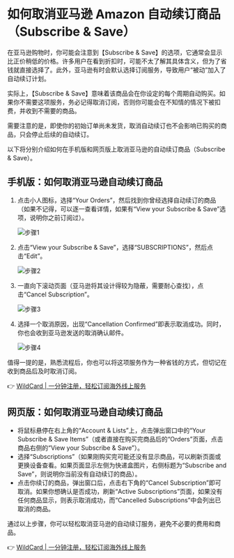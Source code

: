 # 如何取消亚马逊 Amazon 自动续订商品（Subscribe & Save）

在亚马逊购物时，你可能会注意到【Subscribe & Save】的选项，它通常会显示比正价稍低的价格。许多用户在看到折扣时，可能不太了解其具体含义，但为了省钱就直接选择了。此外，亚马逊有时会默认选择订阅服务，导致用户“被动”加入了自动续订计划。

实际上，【Subscribe & Save】意味着该商品会在你设定的每个周期自动购买。如果你不需要这项服务，务必记得取消订阅，否则你可能会在不知情的情况下被扣费，并收到不需要的商品。

需要注意的是，即使你的初始订单尚未发货，取消自动续订也不会影响已购买的商品，只会停止后续的自动续订。

以下将分别介绍如何在手机版和网页版上取消亚马逊的自动续订商品（Subscribe & Save）。

## 手机版：如何取消亚马逊自动续订商品

1. 点击小人图标，选择“Your Orders”，然后找到你曾经选择自动续订的商品（如果不记得，可以逐一查看详情，如果有“View your Subscribe & Save”选项，说明你之前订阅过）。
   
   ![步骤1](https://bbtdd.com/img/156262690303.webp)

2. 点击“View your Subscribe & Save”，选择“SUBSCRIPTIONS”，然后点击“Edit”。
   
   ![步骤2](https://bbtdd.com/img/709677719.webp)

3. 一直向下滚动页面（亚马逊将其设计得较为隐蔽，需要耐心查找），点击“Cancel Subscription”。
   
   ![步骤3](https://bbtdd.com/img/249908713836167.webp)

4. 选择一个取消原因，出现“Cancellation Confirmed”即表示取消成功。同时，你也会收到亚马逊发送的取消确认邮件。
   
   ![步骤4](https://bbtdd.com/img/5199036515124503.webp)

值得一提的是，熟悉流程后，你也可以将这项服务作为一种省钱的方式，但切记在收到商品后及时取消订阅。

👉 [WildCard | 一分钟注册，轻松订阅海外线上服务](https://bbtdd.com/WildCard)

## 网页版：如何取消亚马逊自动续订商品

- 将鼠标悬停在右上角的“Account & Lists”上，点击弹出窗口中的“Your Subscribe & Save Items”（或者直接在购买完商品后的“Orders”页面，点击商品右侧的“View your Subscribe & Save”）。
- 选择“Subscriptions”（如果刚购买完可能还没有显示商品，可以刷新页面或更换设备查看。如果页面显示左侧为快递盒图片，右侧标题为“Subscribe and Save”，则说明你当前没有自动续订的商品）。
- 点击你续订的商品，弹出窗口后，点击右下角的“Cancel Subscription”即可取消。如果你想确认是否成功，刷新“Active Subscriptions”页面，如果没有任何商品显示，则表示取消成功，而“Cancelled Subscriptions”中会列出已取消的商品。

通过以上步骤，你可以轻松取消亚马逊的自动续订服务，避免不必要的费用和商品。

👉 [WildCard | 一分钟注册，轻松订阅海外线上服务](https://bbtdd.com/WildCard)